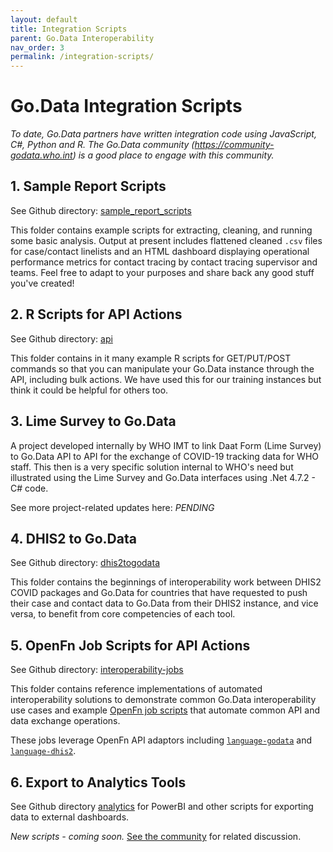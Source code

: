 ```yaml
---
layout: default
title: Integration Scripts
parent: Go.Data Interoperability
nav_order: 3
permalink: /integration-scripts/
---
```


# Go.Data Integration Scripts
_To date, Go.Data partners have written integration code using JavaScript, C#, Python and R. The Go.Data community 
(https://community-godata.who.int) is a good place to engage with this community._

## 1. Sample Report Scripts
See Github directory: [sample_report_scripts](https://github.com/WorldHealthOrganization/godata/tree/master/sample_report_scripts)

This folder contains example scripts for extracting, cleaning, and running some basic analysis. Output at present includes flattened cleaned `.csv` files for case/contact linelists 
and an HTML dashboard displaying operational performance metrics for contact tracing by contact tracing supervisor and teams. 
Feel free to adapt to your purposes and share back any good stuff you've created!

## 2. R Scripts for API Actions
See Github directory: [api](https://github.com/WorldHealthOrganization/godata/tree/master/api)

This folder contains in it many example R scripts for GET/PUT/POST commands so that you can manipulate your Go.Data instance through the API, 
including bulk actions. We have used this for our training instances but think it could be helpful for others too.

## 3. Lime Survey to Go.Data
A project developed internally by WHO IMT to link Daat Form (Lime Survey) to Go.Data API to API for the exchange of COVID-19 tracking data for WHO staff. This then is a very specific solution internal to WHO's need but illustrated using the Lime Survey and Go.Data interfaces using .Net 4.7.2 - C# code.

See more project-related updates here: _PENDING_

## 4. DHIS2 to Go.Data
See Github directory: [dhis2togodata](https://github.com/WorldHealthOrganization/godata/tree/master/dhis2togodata)

This folder contains the beginnings of interoperability work between DHIS2 COVID packages and Go.Data for countries that 
have requested to push their case and contact data to Go.Data from their DHIS2 instance, and vice versa, to benefit from core competencies of each tool. 


## 5. OpenFn Job Scripts for API Actions
See Github directory: [interoperability-jobs](https://github.com/WorldHealthOrganization/godata/tree/master/interoperability-jobs)

This folder contains reference implementations of automated interoperability solutions to demonstrate common Go.Data interoperability 
use cases and example [OpenFn job scripts](https://docs.openfn.org/documentation.html#jobs) that automate common API and data exchange operations. 

These jobs leverage OpenFn API adaptors including [`language-godata`](https://openfn.github.io/language-godata/) and [`language-dhis2`](https://openfn.github.io/language-dhis2/).

## 6. Export to Analytics Tools
See Github directory [analytics](https://github.com/WorldHealthOrganization/godata/tree/master/analytics) for PowerBI and other scripts for exporting data to external dashboards. 

_New scripts - coming soon._ [See the community](https://community-godata.who.int/conversations/dashboards-and-analysis/connecting-power-bi-through-api/5f8033acbd255079ca8ce356) for related discussion. 
